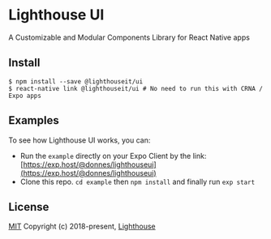 # Lighthouse UI
A Customizable and Modular Components Library for React Native apps

## Install

```
$ npm install --save @lighthouseit/ui
$ react-native link @lighthouseit/ui # No need to run this with CRNA / Expo apps
```

## Examples

To see how Lighthouse UI works, you can:

- Run the `example` directly on your Expo Client by the link: [https://exp.host/@donnes/lighthouseui](https://exp.host/@donnes/lighthouseui)
- Clone this repo. `cd example` then `npm install` and finally run `exp start`


## License

[MIT](https://github.com/LighthouseIT/ui/blob/master/LICENSE)
Copyright (c) 2018-present, [Lighthouse](http://lighthouseit.com.br)
